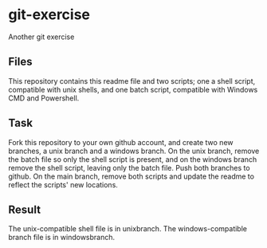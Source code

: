 # git-exercise
Another git exercise

## Files
This repository contains this readme file and two scripts; one a shell script, compatible with unix shells, and one batch script, compatible with Windows CMD and Powershell.

## Task
Fork this repository to your own github account, and create two new branches, a unix branch and a windows branch. On the unix branch, remove the batch file so only the shell script is present, and on the windows branch remove the shell script, leaving only the batch file. Push both branches to github. On the main branch, remove both scripts and update the readme to reflect the scripts' new locations.
  
  
## Result  
The unix-compatible shell file is in unixbranch. The windows-compatible branch file is in windowsbranch.  
